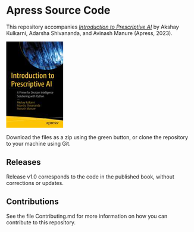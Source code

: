 # Apress Source Code

This repository accompanies [*Introduction to Prescriptive AI*](https://link.springer.com/book/10.1007/978-1-4842-9568-7) by Akshay Kulkarni, Adarsha Shivananda, and Avinash Manure (Apress, 2023).

[comment]: #cover
![Cover image](978-1-4842-9567-0.jpg)

Download the files as a zip using the green button, or clone the repository to your machine using Git.

## Releases

Release v1.0 corresponds to the code in the published book, without corrections or updates.

## Contributions

See the file Contributing.md for more information on how you can contribute to this repository.